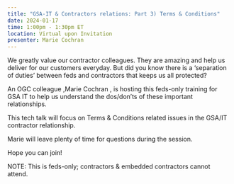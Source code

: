 ```yaml
---
title: "GSA-IT & Contractors relations: Part 3) Terms & Conditions"
date: 2024-01-17
time: 1:00pm - 1:30pm ET
location: Virtual upon Invitation
presenter: Marie Cochran
---
```

<!--StartFragment-->

We greatly value our contractor colleagues. They are amazing and help us deliver for our customers everyday. But did you know there is a ‘separation of duties’ between feds and contractors that keeps us all protected? 

An OGC colleague ,Marie Cochran , is hosting this feds-only training for GSA IT to help us understand the dos/don’ts of these important relationships.    

This tech talk will focus on Terms & Conditions related issues in the GSA/IT contractor relationship.

Marie will leave plenty of time for questions during the session. 

Hope you can join! 

NOTE: This is feds-only; contractors & embedded contractors cannot attend.

<!--EndFragment-->